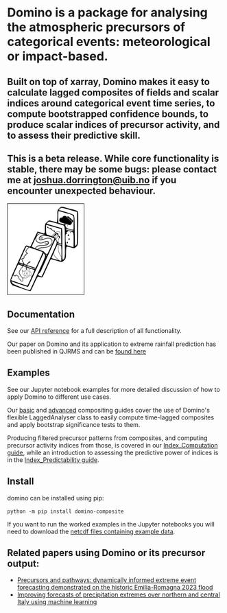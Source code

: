 # Domino is a package for analysing the atmospheric precursors of categorical events: meteorological or impact-based.
## Built on top of xarray, Domino makes it easy to calculate lagged composites of fields and scalar indices around categorical event time series, to compute bootstrapped confidence bounds, to produce scalar indices of precursor activity, and to assess their predictive skill.

## This is a beta release. While core functionality is stable, there may be some bugs: please contact me at joshua.dorrington@uib.no if you encounter unexpected behaviour.

<img src="Imgs/domino_logo.png" alt="logo" width="180"/>


## Documentation

See our [API reference](https://joshdorrington.github.io/docs/domino.html) for a full description of all functionality.

Our paper on Domino and its application to extreme rainfall prediction has been published in QJRMS and can be [found here](https://doi.org/10.1002/qj.4622)

## Examples

See our Jupyter notebook examples for more detailed discussion of how to apply Domino to different use cases.

Our [basic](https://github.com/joshdorrington/domino/blob/master/examples/basic_compositing.ipynb) and [advanced](https://github.com/joshdorrington/domino/blob/master/examples/advanced_compositing.ipynb) compositing guides cover the use of Domino's flexible LaggedAnalyser class to easily compute time-lagged composites and apply bootstrap significance tests to them.

Producing filtered precursor patterns from composites, and computing precursor activity indices from those, is covered in our [Index_Computation guide](https://github.com/joshdorrington/domino/blob/master/examples/precursor_index_computation.ipynb), while an introduction to assessing the predictive power of indices is in the [Index_Predictability guide](https://github.com/joshdorrington/domino/blob/master/examples/Index_Predictability.ipynb).


## Install

domino can be installed using pip:
```
python -m pip install domino-composite
```
If you want to run the worked examples in the Jupyter notebooks you will need to download the [netcdf files containing example data](https://github.com/joshdorrington/domino/releases/tag/v1-data).

## Related papers using Domino or its precursor output:

* [Precursors and pathways: dynamically informed extreme event forecasting demonstrated on the historic Emilia-Romagna 2023 flood](https://doi.org/10.5194/nhess-24-2995-2024)
* [Improving forecasts of precipitation extremes over northern and central Italy using machine learning](https://doi.org/10.1002/qj.4755)
